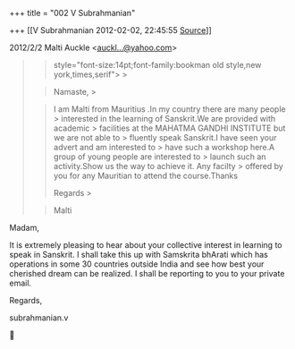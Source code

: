 +++
title = "002 V Subrahmanian"

+++
[[V Subrahmanian	2012-02-02, 22:45:55 [Source](https://groups.google.com/g/bvparishat/c/7jk84A7_oQo)]]



  
  

2012/2/2 Malti Auckle \<[auckl...@yahoo.com]()\>

  

> 
> >  style="font-size:14pt;font-family:bookman old style,new york,times,serif"> >
> 
> >   
> > 
> > 
> > 
> > 
> > 
> > Namaste, >
> 
> > 
> > I am Malti from Mauritius .In my country there are many people > interested in the learning of Sanskrit.We are provided with academic > facilities at the MAHATMA GANDHI INSTITUTE but we are not able to > fluently speak Sanskrit.I have seen your advert and am interested to > have such a workshop here.A group of young people are interested to > launch such an activity.Show us the way to achieve it. Any facilty > offered by you for any Mauritian to attend the course.Thanks  
> > 
> > 
> > Regards >
> 
> > 
> > Malti  
> > 
> > 
> > 

  

Madam,

  

It is extremely pleasing to hear about your collective interest in learning to speak in Sanskrit. I shall take this up with Samskrita bhArati which has operations in some 30 countries outside India and see how best your cherished dream can be realized. I shall be reporting to you to your private email.

  

Regards,

subrahmanian.v



